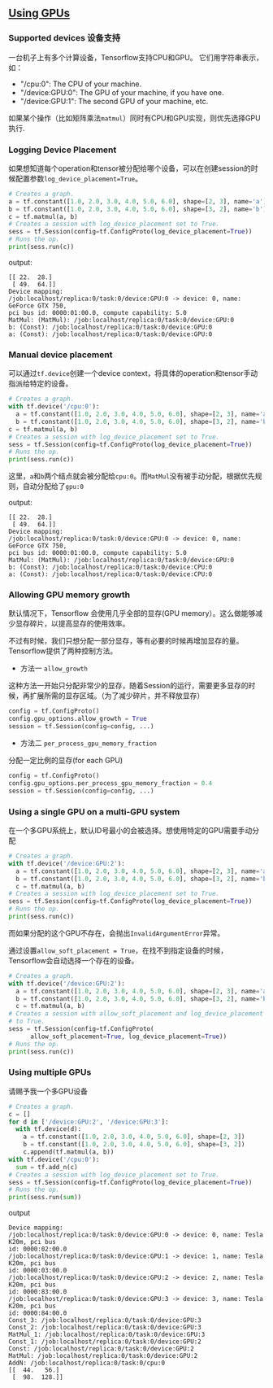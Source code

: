 ## [Using GPUs](https://www.tensorflow.org/tutorials/using_gpu)

### Supported devices 设备支持

一台机子上有多个计算设备，Tensorflow支持CPU和GPU。 它们用字符串表示，如：

- "/cpu:0": The CPU of your machine.
- "/device:GPU:0": The GPU of your machine, if you have one.
- "/device:GPU:1": The second GPU of your machine, etc.

如果某个操作（比如矩阵乘法```matmul```）同时有CPU和GPU实现，则优先选择GPU执行.

### Logging Device Placement 

如果想知道每个operation和tensor被分配给哪个设备，可以在创建session的时候配置参数```log_device_placement=True```。

```py
# Creates a graph.
a = tf.constant([1.0, 2.0, 3.0, 4.0, 5.0, 6.0], shape=[2, 3], name='a')
b = tf.constant([1.0, 2.0, 3.0, 4.0, 5.0, 6.0], shape=[3, 2], name='b')
c = tf.matmul(a, b)
# Creates a session with log_device_placement set to True.
sess = tf.Session(config=tf.ConfigProto(log_device_placement=True))
# Runs the op.
print(sess.run(c))
```

output:
```
[[ 22.  28.]
 [ 49.  64.]]
Device mapping:
/job:localhost/replica:0/task:0/device:GPU:0 -> device: 0, name: GeForce GTX 750, 
pci bus id: 0000:01:00.0, compute capability: 5.0
MatMul: (MatMul): /job:localhost/replica:0/task:0/device:GPU:0
b: (Const): /job:localhost/replica:0/task:0/device:GPU:0
a: (Const): /job:localhost/replica:0/task:0/device:GPU:0
```

### Manual device placement

可以通过```tf.device```创建一个device context，将具体的operation和tensor手动指派给特定的设备。

```py
# Creates a graph.
with tf.device('/cpu:0'):
  a = tf.constant([1.0, 2.0, 3.0, 4.0, 5.0, 6.0], shape=[2, 3], name='a')
  b = tf.constant([1.0, 2.0, 3.0, 4.0, 5.0, 6.0], shape=[3, 2], name='b')
c = tf.matmul(a, b)
# Creates a session with log_device_placement set to True.
sess = tf.Session(config=tf.ConfigProto(log_device_placement=True))
# Runs the op.
print(sess.run(c))
```

这里，```a```和```b```两个结点就会被分配给```cpu:0```。而```MatMul```没有被手动分配，根据优先规则，自动分配给了```gpu:0```

output:
```
[[ 22.  28.]
 [ 49.  64.]]
Device mapping:
/job:localhost/replica:0/task:0/device:GPU:0 -> device: 0, name: GeForce GTX 750, 
pci bus id: 0000:01:00.0, compute capability: 5.0
MatMul: (MatMul): /job:localhost/replica:0/task:0/device:GPU:0
b: (Const): /job:localhost/replica:0/task:0/device:CPU:0
a: (Const): /job:localhost/replica:0/task:0/device:CPU:0
```

### Allowing GPU memory growth

默认情况下，Tensorflow 会使用几乎全部的显存(GPU memory）。这么做能够减少显存碎片，以提高显存的使用效率。

不过有时候，我们只想分配一部分显存，等有必要的时候再增加显存的量。Tensorflow提供了两种控制方法。

- 方法一 ```allow_growth```

这种方法一开始只分配非常少的显存，随着Session的运行，需要更多显存的时候，再扩展所需的显存区域。（为了减少碎片，并不释放显存）

```py
config = tf.ConfigProto()
config.gpu_options.allow_growth = True
session = tf.Session(config=config, ...)
```

- 方法二 ```per_process_gpu_memory_fraction```

分配一定比例的显存(for each GPU)

```py
config = tf.ConfigProto()
config.gpu_options.per_process_gpu_memory_fraction = 0.4
session = tf.Session(config=config, ...)
```

### Using a single GPU on a multi-GPU system

在一个多GPU系统上，默认ID号最小的会被选择。想使用特定的GPU需要手动分配

```py
# Creates a graph.
with tf.device('/device:GPU:2'):
  a = tf.constant([1.0, 2.0, 3.0, 4.0, 5.0, 6.0], shape=[2, 3], name='a')
  b = tf.constant([1.0, 2.0, 3.0, 4.0, 5.0, 6.0], shape=[3, 2], name='b')
  c = tf.matmul(a, b)
# Creates a session with log_device_placement set to True.
sess = tf.Session(config=tf.ConfigProto(log_device_placement=True))
# Runs the op.
print(sess.run(c))
```

而如果分配的这个GPU不存在，会抛出```InvalidArgumentError```异常。

通过设置```allow_soft_placement = True```，在找不到指定设备的时候，Tensorflow会自动选择一个存在的设备。


```py
# Creates a graph.
with tf.device('/device:GPU:2'):
  a = tf.constant([1.0, 2.0, 3.0, 4.0, 5.0, 6.0], shape=[2, 3], name='a')
  b = tf.constant([1.0, 2.0, 3.0, 4.0, 5.0, 6.0], shape=[3, 2], name='b')
  c = tf.matmul(a, b)
# Creates a session with allow_soft_placement and log_device_placement set
# to True.
sess = tf.Session(config=tf.ConfigProto(
      allow_soft_placement=True, log_device_placement=True))
# Runs the op.
print(sess.run(c))
```

### Using multiple GPUs

请赐予我一个多GPU设备

```py
# Creates a graph.
c = []
for d in ['/device:GPU:2', '/device:GPU:3']:
  with tf.device(d):
    a = tf.constant([1.0, 2.0, 3.0, 4.0, 5.0, 6.0], shape=[2, 3])
    b = tf.constant([1.0, 2.0, 3.0, 4.0, 5.0, 6.0], shape=[3, 2])
    c.append(tf.matmul(a, b))
with tf.device('/cpu:0'):
  sum = tf.add_n(c)
# Creates a session with log_device_placement set to True.
sess = tf.Session(config=tf.ConfigProto(log_device_placement=True))
# Runs the op.
print(sess.run(sum))
```

output
```
Device mapping:
/job:localhost/replica:0/task:0/device:GPU:0 -> device: 0, name: Tesla K20m, pci bus
id: 0000:02:00.0
/job:localhost/replica:0/task:0/device:GPU:1 -> device: 1, name: Tesla K20m, pci bus
id: 0000:03:00.0
/job:localhost/replica:0/task:0/device:GPU:2 -> device: 2, name: Tesla K20m, pci bus
id: 0000:83:00.0
/job:localhost/replica:0/task:0/device:GPU:3 -> device: 3, name: Tesla K20m, pci bus
id: 0000:84:00.0
Const_3: /job:localhost/replica:0/task:0/device:GPU:3
Const_2: /job:localhost/replica:0/task:0/device:GPU:3
MatMul_1: /job:localhost/replica:0/task:0/device:GPU:3
Const_1: /job:localhost/replica:0/task:0/device:GPU:2
Const: /job:localhost/replica:0/task:0/device:GPU:2
MatMul: /job:localhost/replica:0/task:0/device:GPU:2
AddN: /job:localhost/replica:0/task:0/cpu:0
[[  44.   56.]
 [  98.  128.]]
```
